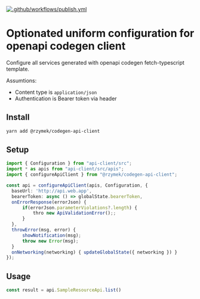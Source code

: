 [![.github/workflows/publish.yml](https://github.com/rzymek/codegen-api-client/actions/workflows/publish.yml/badge.svg)](https://github.com/rzymek/codegen-api-client/actions/workflows/publish.yml)

# Optionated uniform configuration for openapi codegen client

Configure all services generated with openapi codegen fetch-typescript template.

Assumtions:
* Content type is `application/json`
* Authentication is Bearer token via header

## Install

```bash
yarn add @rzymek/codegen-api-client
```

## Setup
```typescript
import { Configuration } from "api-client/src";
import * as apis from "api-client/src/apis";
import { configureApiClient } from "@rzymek/codegen-api-client";

const api = configureApiClient(apis, Configuration, {
  baseUrl: 'http://api.web.app', 
  bearerToken: async () => globalState.bearerToken,
  onErrorResponse(errorJson) {
      if(errorJson.parameterViolations?.length) {
          thro new ApiValidationError();;
      }
  },
  throwError(msg, error) {
      showNotification(msg);
      throw new Error(msg);
  }
  onNetworking(networking) { updateGlobalState({ networking }) }
});
```

## Usage

```typescript
const result = api.SampleResourceApi.list()
```
